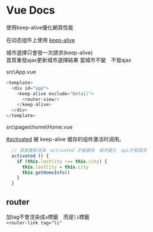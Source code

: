 # Vue Docs

使用keep-alive優化網頁性能

在动态组件上使用 [keep-alive](https://cn.vuejs.org/v2/guide/components-dynamic-async.html)

城市選擇只會發一次請求(keep-alive)  
首頁重發ajax更新城市選擇結果 當城市不變　不發ajax

src\App.vue

```js
<template>
  <div id="app">
    <keep-alive exclude="Detail">
      <router-view/>
    </keep-alive>
  </div>
</template>
```

src\pages\home\Home.vue

[#activated](https://cn.vuejs.org/v2/api/#activated)
被 keep-alive 缓存的组件激活时调用。

```js
  // 頁面重新渲染　activated 才被調用　城市變化　api才發請求
  activated () {
    if (this.lastCity !== this.city) {
      this.lastCity = this.city
      this.getHomeInfo()
    }
  }
```

## router

加tag不會渲染成`a`標籤　而是`li`標籤  
`<router-link tag="li"`
